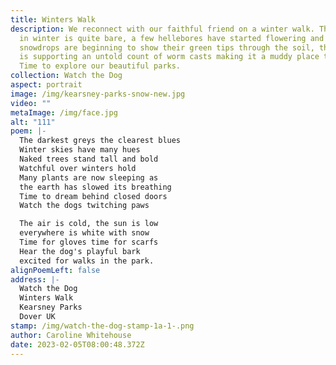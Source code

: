 ```yaml
---
title: Winters Walk
description: We reconnect with our faithful friend on a winter walk. The garden
  in winter is quite bare, a few hellebores have started flowering and some
  snowdrops are beginning to show their green tips through the soil, the grass
  is supporting an untold count of worm casts making it a muddy place to be.
  Time to explore our beautiful parks.
collection: Watch the Dog
aspect: portrait
image: /img/kearsney-parks-snow-new.jpg
video: ""
metaImage: /img/face.jpg
alt: "111"
poem: |-
  The darkest greys the clearest blues 
  Winter skies have many hues
  Naked trees stand tall and bold
  Watchful over winters hold
  Many plants are now sleeping as
  the earth has slowed its breathing 
  Time to dream behind closed doors
  Watch the dogs twitching paws

  The air is cold, the sun is low
  everywhere is white with snow
  Time for gloves time for scarfs
  Hear the dog's playful bark
  excited for walks in the park.
alignPoemLeft: false
address: |-
  Watch the Dog
  Winters Walk
  Kearsney Parks
  Dover UK
stamp: /img/watch-the-dog-stamp-1a-1-.png
author: Caroline Whitehouse
date: 2023-02-05T08:00:48.372Z
---
```


